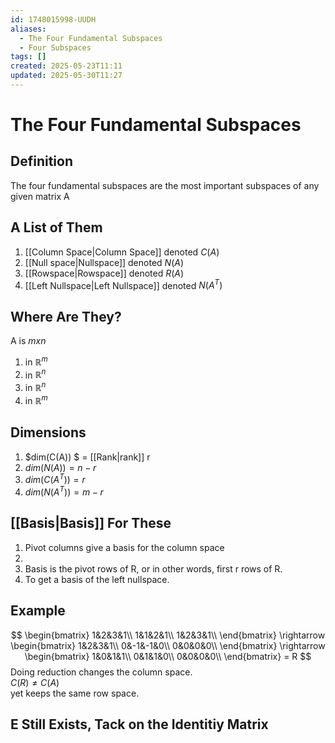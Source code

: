```yaml
---
id: 1748015998-UUDH
aliases:
  - The Four Fundamental Subspaces
  - Four Subspaces
tags: []
created: 2025-05-23T11:11
updated: 2025-05-30T11:27
---
```


# The Four Fundamental Subspaces
## Definition
The four fundamental subspaces are the most important subspaces of any given matrix A
## A List of Them
1. [[Column Space|Column Space]] denoted $C(A)$
2. [[Null space|Nullspace]] denoted $N(A)$
3. [[Rowspace|Rowspace]] denoted $R(A)$
4. [[Left Nullspace|Left Nullspace]] denoted $N(A^T)$
## Where Are They?
A is $mxn$
1. in $\mathbb{R}^m$
2. in $\mathbb{R}^n$
3. in $\mathbb{R}^n$
4. in $\mathbb{R}^m$

## Dimensions
1. $dim(C(A)) $ = [[Rank|rank]] r
2. $dim(N(A))=n-r$
3. $dim(C(A^T))=r$
4. $dim(N(A^T)) = m-r$
## [[Basis|Basis]] For These
1. Pivot columns give a basis for the column space
2.
3. Basis is the pivot rows of R, or in other words, first r rows of R.
4. To get a basis of the left nullspace.
## Example

$$
\begin{bmatrix}
1&2&3&1\\
1&1&2&1\\
1&2&3&1\\
\end{bmatrix}
\rightarrow
\begin{bmatrix}
1&2&3&1\\
0&-1&-1&0\\
0&0&0&0\\
\end{bmatrix}
\rightarrow
\begin{bmatrix}
1&0&1&1\\
0&1&1&0\\
0&0&0&0\\
\end{bmatrix} = R
$$
Doing reduction changes the column space.\
$C(R)\ne C(A)$\
yet keeps the same row space.
## E Still Exists, Tack on the Identitiy Matrix


